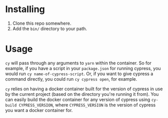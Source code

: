 # Installing

1. Clone this repo somewhere.
2. Add the `bin/` directory to your path.

# Usage

`cy` will pass through any arguments to `yarn` within the container. So for
example, if you have a script in your `package.json` for running cypress, you
would run `cy name-of-cypress-script`. Or, if you want to give cypress a command
directly, you could run `cy cypress open`, for example.

`cy` relies on having a docker container built for the version of cypress in use
by the current project (based on the directory you're running it from). You can
easily build the docker container for any version of cypress using `cy-build
CYPRESS_VERSION`, where `CYPRESS_VERSION` is the version of cypress you want a
docker container for.
